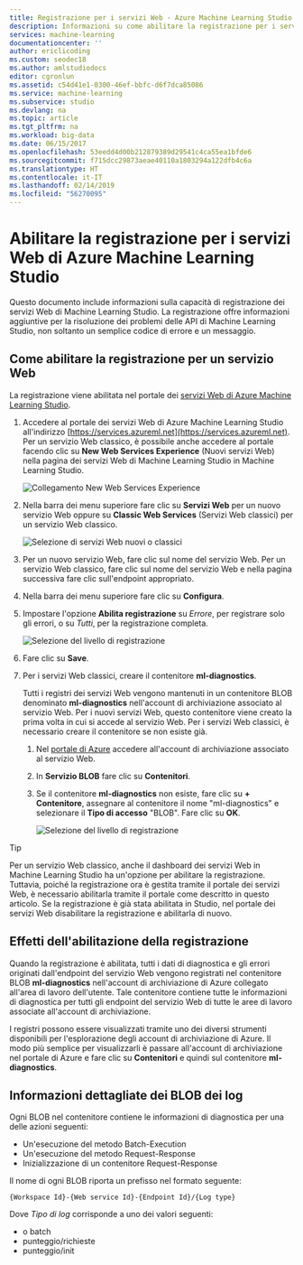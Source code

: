 ```yaml
---
title: Registrazione per i servizi Web - Azure Machine Learning Studio | Microsoft Docs
description: Informazioni su come abilitare la registrazione per i servizi Web di Machine Learning Studio. La registrazione fornisce informazioni aggiuntive per risolvere i problemi relativi alle API.
services: machine-learning
documentationcenter: ''
author: ericlicoding
ms.custom: seodec18
ms.author: amlstudiodocs
editor: cgronlun
ms.assetid: c54d41e1-0300-46ef-bbfc-d6f7dca85086
ms.service: machine-learning
ms.subservice: studio
ms.devlang: na
ms.topic: article
ms.tgt_pltfrm: na
ms.workload: big-data
ms.date: 06/15/2017
ms.openlocfilehash: 53eedd4d00b212879389d29541c4ca55ea1bfde6
ms.sourcegitcommit: f715dcc29873aeae40110a1803294a122dfb4c6a
ms.translationtype: HT
ms.contentlocale: it-IT
ms.lasthandoff: 02/14/2019
ms.locfileid: "56270095"
---
```

# <a name="enable-logging-for-azure-machine-learning-studio-web-services"></a>Abilitare la registrazione per i servizi Web di Azure Machine Learning Studio
Questo documento include informazioni sulla capacità di registrazione dei servizi Web di Machine Learning Studio. La registrazione offre informazioni aggiuntive per la risoluzione dei problemi delle API di Machine Learning Studio, non soltanto un semplice codice di errore e un messaggio.  

## <a name="how-to-enable-logging-for-a-web-service"></a>Come abilitare la registrazione per un servizio Web

La registrazione viene abilitata nel portale dei [servizi Web di Azure Machine Learning Studio](https://services.azureml.net). 

1. Accedere al portale dei servizi Web di Azure Machine Learning Studio all'indirizzo [https://services.azureml.net](https://services.azureml.net). Per un servizio Web classico, è possibile anche accedere al portale facendo clic su **New Web Services Experience** (Nuovi servizi Web) nella pagina dei servizi Web di Machine Learning Studio in Machine Learning Studio.

   ![Collegamento New Web Services Experience](./media/web-services-logging/new-web-services-experience-link.png)

2. Nella barra dei menu superiore fare clic su **Servizi Web** per un nuovo servizio Web oppure su **Classic Web Services** (Servizi Web classici) per un servizio Web classico.

   ![Selezione di servizi Web nuovi o classici](./media/web-services-logging/select-web-service.png)

3. Per un nuovo servizio Web, fare clic sul nome del servizio Web. Per un servizio Web classico, fare clic sul nome del servizio Web e nella pagina successiva fare clic sull'endpoint appropriato.

4. Nella barra dei menu superiore fare clic su **Configura**.

5. Impostare l'opzione **Abilita registrazione** su *Errore*, per registrare solo gli errori, o su *Tutti*, per la registrazione completa.

   ![Selezione del livello di registrazione](./media/web-services-logging/enable-logging.png)

6. Fare clic su **Save**.

7. Per i servizi Web classici, creare il contenitore **ml-diagnostics**.

   Tutti i registri dei servizi Web vengono mantenuti in un contenitore BLOB denominato **ml-diagnostics** nell'account di archiviazione associato al servizio Web. Per i nuovi servizi Web, questo contenitore viene creato la prima volta in cui si accede al servizio Web. Per i servizi Web classici, è necessario creare il contenitore se non esiste già. 

   1. Nel [portale di Azure](https://portal.azure.com) accedere all'account di archiviazione associato al servizio Web.

   2. In **Servizio BLOB** fare clic su **Contenitori**.

   3. Se il contenitore **ml-diagnostics** non esiste, fare clic su **+ Contenitore**, assegnare al contenitore il nome "ml-diagnostics" e selezionare il **Tipo di accesso** "BLOB". Fare clic su **OK**.

      ![Selezione del livello di registrazione](./media/web-services-logging/create-ml-diagnostics-container.png)

> [!TIP]
>
> Per un servizio Web classico, anche il dashboard dei servizi Web in Machine Learning Studio ha un'opzione per abilitare la registrazione. Tuttavia, poiché la registrazione ora è gestita tramite il portale dei servizi Web, è necessario abilitarla tramite il portale come descritto in questo articolo. Se la registrazione è già stata abilitata in Studio, nel portale dei servizi Web disabilitare la registrazione e abilitarla di nuovo.


## <a name="the-effects-of-enabling-logging"></a>Effetti dell'abilitazione della registrazione
Quando la registrazione è abilitata, tutti i dati di diagnostica e gli errori originati dall'endpoint del servizio Web vengono registrati nel contenitore BLOB **ml-diagnostics** nell'account di archiviazione di Azure collegato all'area di lavoro dell'utente. Tale contenitore contiene tutte le informazioni di diagnostica per tutti gli endpoint del servizio Web di tutte le aree di lavoro associate all'account di archiviazione.

I registri possono essere visualizzati tramite uno dei diversi strumenti disponibili per l'esplorazione degli account di archiviazione di Azure. Il modo più semplice per visualizzarli è passare all'account di archiviazione nel portale di Azure e fare clic su **Contenitori** e quindi sul contenitore **ml-diagnostics**.  

## <a name="log-blob-detail-information"></a>Informazioni dettagliate dei BLOB dei log
Ogni BLOB nel contenitore contiene le informazioni di diagnostica per una delle azioni seguenti:

* Un'esecuzione del metodo Batch-Execution  
* Un'esecuzione del metodo Request-Response  
* Inizializzazione di un contenitore Request-Response

Il nome di ogni BLOB riporta un prefisso nel formato seguente: 


`{Workspace Id}-{Web service Id}-{Endpoint Id}/{Log type}`


Dove _Tipo di log_ corrisponde a uno dei valori seguenti:  

*  o batch  
* punteggio/richieste  
* punteggio/init  

